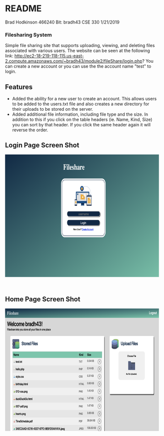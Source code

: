 # README #
Brad Hodkinson 
466240
Bit: bradh43
CSE 330
1/21/2019

### Filesharing System ###

Simple file sharing site that supports uploading, viewing, and deleting files associated with various users. The website can be seen at the following link: http://ec2-18-219-118-115.us-east-2.compute.amazonaws.com/~bradh43/module2/fileShare/login.php?
You can create a new account or you can use the the account name "test" to login.

## Features ##
* Added the ability for a new user to create an account. This allows users to be added to the users.txt file and also creates a new directory for their uploads to be stored on the server.
* Added additional file information, including file type and the size. In addition to this if you click on the table headers (ie. Name, Kind, Size) you can sort by that header. If you click the same header again it will reverse the order.

## Login Page Screen Shot
<p>
    <img align="center" src="fileShareLogin.png" height="400">
</p>
<br>

## Home Page Screen Shot
<p>
    <img align="center" src="fileShare.png" height="400">
</p>
<br>